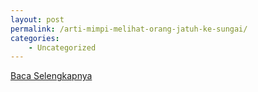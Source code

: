 ```yaml
---
layout: post
permalink: /arti-mimpi-melihat-orang-jatuh-ke-sungai/
categories:
    - Uncategorized
---
```


[Baca Selengkapnya](/03)